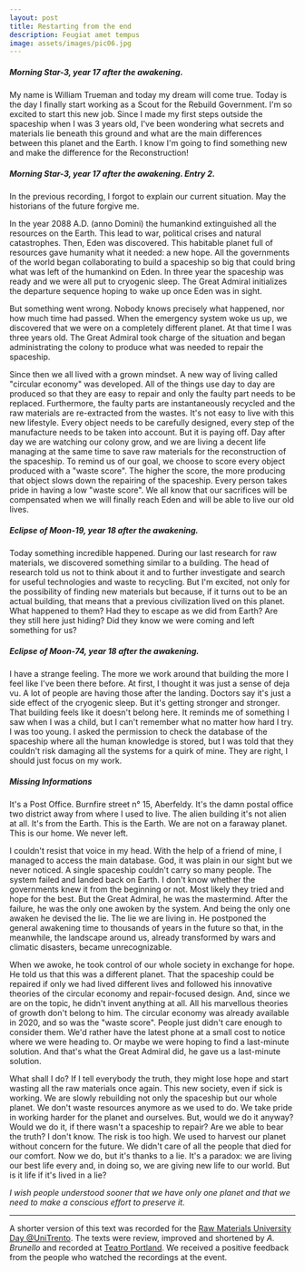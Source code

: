 ```yaml
---
layout: post
title: Restarting from the end
description: Feugiat amet tempus
image: assets/images/pic06.jpg
---
```


##### _Morning Star-3, year 17 after the awakening._
My name is William Trueman and today my dream will come true. Today is the day I finally start working as a Scout for the Rebuild Government. I'm so excited to start this new job. Since I made my first steps outside the spaceship when I was 3 years old, I've been wondering what secrets and materials lie beneath this ground and what are the main differences between this planet and the Earth. I know I'm going to find something new and make the difference for the Reconstruction!



##### Morning Star-3, year 17 after the awakening. Entry 2.
In the previous recording, I forgot to explain our current situation. May the historians of the future forgive me.

  In the year 2088 A.D. (anno Domini) the humankind extinguished all the resources on the Earth. This lead to war, political crises and natural catastrophes. Then, Eden was discovered. This habitable planet full of resources gave humanity what it needed: a new hope. All the governments of the world began collaborating to build a spaceship so big that could bring what was left of the humankind on Eden. In three year the spaceship was ready and we were all put to cryogenic sleep. The Great Admiral initializes the departure sequence hoping to wake up once Eden was in sight.

  But something went wrong. Nobody knows precisely what happened, nor how much time had passed. When the emergency system woke us up, we discovered that we were on a completely different planet. At that time I was three years old. The Great Admiral took charge of the situation and began administrating the colony to produce what was needed to repair the spaceship.

  Since then we all lived with a grown mindset. A new way of living called "circular economy" was developed. All of the things use day to day are produced so that they are easy to repair and only the faulty part needs to be replaced. Furthermore, the faulty parts are instantaneously recycled and the raw materials are re-extracted from the wastes. It's not easy to live with this new lifestyle. Every object needs to be carefully designed, every step of the manufacture needs to be taken into account. But it is paying off. Day after day we are watching our colony grow, and we are living a decent life managing at the same time to save raw materials for the reconstruction of the spaceship. To remind us of our goal, we choose to score every object produced with a "waste score". The higher the score, the more producing that object slows down the repairing of the spaceship. Every person takes pride in having a low "waste score". We all know that our sacrifices will be compensated when we will finally reach Eden and will be able to live our old lives.


##### Eclipse of Moon-19, year 18 after the awakening.

Today something incredible happened. During our last research for raw materials, we discovered something similar to a building. The head of research told us not to think about it and to further investigate and search for useful technologies and waste to recycling. But I'm excited, not only for the possibility of finding new materials but because, if it turns out to be an actual building, that means that a previous civilization lived on this planet. What happened to them? Had they to escape as we did from Earth? Are they still here just hiding? Did they know we were coming and left something for us?


##### Eclipse of Moon-74, year 18 after the awakening.

I have a strange feeling. The more we work around that building the more I feel like I've been there before. At first, I thought it was just a sense of deja vu. A lot of people are having those after the landing. Doctors say it's just a side effect of the cryogenic sleep. But it's getting stronger and stronger. That building feels like it doesn't belong here. It reminds me of something I saw when I was a child, but I can't remember what no matter how hard I try. I was too young. I asked the permission to check the database of the spaceship where all the human knowledge is stored, but I was told that they couldn't risk damaging all the systems for a quirk of mine. They are right, I should just focus on my work.


##### Missing Informations
It's a Post Office. Burnfire street n° 15, Aberfeldy. It's the damn postal office two district away from where I used to live. The alien building it's not alien at all. It's from the Earth. This is the Earth. We are not on a faraway planet. This is our home. We never left.

  I couldn't resist that voice in my head. With the help of a friend of mine, I managed to access the main database. God, it was plain in our sight but we never noticed. A single spaceship couldn't carry so many people. The system failed and landed back on Earth. I don't know whether the governments knew it from the beginning or not. Most likely they tried and hope for the best. But the Great Admiral, he was the mastermind. After the failure, he was the only one awoken by the system. And being the only one awaken he devised the lie. The lie we are living in. He postponed the general awakening time to thousands of years in the future so that, in the meanwhile, the landscape around us, already transformed by wars and climatic disasters, became unrecognizable.

  When we awoke, he took control of our whole society in exchange for hope. He told us that this was a different planet. That the spaceship could be repaired if only we had lived different lives and followed his innovative theories of the circular economy and repair-focused design. And, since we are on the topic, he didn't invent anything at all. All his marvellous theories of growth don't belong to him. The circular economy was already available in 2020, and so was the "waste score". People just didn't care enough to consider them. We'd rather have the latest phone at a small cost to notice where we were heading to. Or maybe we were hoping to find a last-minute solution. And that's what the Great Admiral did, he gave us a last-minute solution.

  What shall I do? If I tell everybody the truth, they might lose hope and start wasting all the raw materials once again. This new society, even if sick is working. We are slowly rebuilding not only the spaceship but our whole planet. We don't waste resources anymore as we used to do. We take pride in working harder for the planet and ourselves. But, would we do it anyway? Would we do it, if there wasn't a spaceship to repair? Are we able to bear the truth? I don't know. The risk is too high. We used to harvest our planet without concern for the future. We didn't care of all the people that died for our comfort. Now we do, but it's thanks to a lie.
  It's a paradox: we are living our best life every and, in doing so, we are giving new life to our world. But is it life if it's lived in a lie?

  _I wish people understood sooner that we have only one planet and that we need to make a conscious effort to preserve it._

---

A shorter version of this text was recorded for the [Raw Materials University Day @UniTrento](https://webmagazine.unitn.it/evento/ateneo/79144/le-materie-prime-la-lettura-del-passato-per-comprendere-il-presente-e-gestire-il). The texts were review, improved and shortened by _A. Brunello_ and recorded at [Teatro Portland](https://www.teatroportland.it/). We received a positive feedback from the people who watched the recordings at the event.
